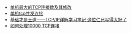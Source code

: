 



* [单机最大的TCP连接数及其修改](https://blog.csdn.net/zztfj/article/details/10103621)
* [单机tcp并发连接](https://blog.csdn.net/ysu108/article/details/46816937)
* [基础才是王道——TCP/IP详解学习笔记 这位仁兄写得太好了](https://blog.csdn.net/zhangliangzi/article/details/52551089)
* [如何处理10000 TCP连接 ](https://www.oschina.net/translate/c10k)
